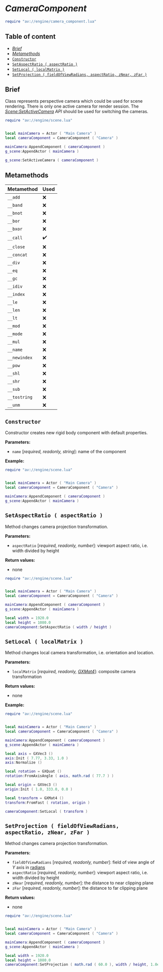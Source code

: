 # _CameraComponent_

```lua
require "av://engine/camera_component.lua"
```

## Table of content

- [_Brief_](#brief)
- [_Metamethods_](#metamethods)
- [`Constructor`](#constructor)
- [`SetAspectRatio ( aspectRatio )`](#method-set-aspect-ratio)
- [`SetLocal ( localMatrix )`](#method-set-local)
- [`SetProjection ( fieldOfViewRadians, aspectRatio, zNear, zFar )`](#method-set-projection)

## <a id="brief">Brief</a>

Class represents perspective camera which could be used for scene rendering. There is only one active camera for render session. The [_Scene:SetActiveCamera_](./scene.md#method-set-active-camera) _API_ should be used for switching the cameras.

```lua
require "av://engine/scene.lua"


local mainCamera = Actor ( "Main Camera" )
local cameraComponent = CameraComponent ( "Camera" )

mainCamera:AppendComponent ( cameraComponent )
g_scene:AppendActor ( mainCamera )

g_scene:SetActiveCamera ( cameraComponent )
```

## <a id="metamethods">Metamethods</a>

Metamethod | Used
--- | ---
`__add` | ❌
`__band` | ❌
`__bnot` | ❌
`__bor` | ❌
`__bxor` | ❌
`__call` | ✔️
`__close` | ❌
`__concat` | ❌
`__div` | ❌
`__eq` | ❌
`__gc` | ❌
`__idiv` | ❌
`__index` | ❌
`__le` | ❌
`__len` | ❌
`__lt` | ❌
`__mod` | ❌
`__mode` | ❌
`__mul` | ❌
`__name` | ❌
`__newindex` | ❌
`__pow` | ❌
`__shl` | ❌
`__shr` | ❌
`__sub` | ❌
`__tostring` | ❌
`__unm` | ❌

## <a id="constructor">`Constructor`</a>

Constructor creates new rigid body component with default properties.

**Parameters:**

- `name` [_required, readonly, string_]: name of the component

**Example:**

```lua
require "av://engine/scene.lua"


local mainCamera = Actor ( "Main Camera" )
local cameraComponent = CameraComponent ( "Camera" )

mainCamera:AppendComponent ( cameraComponent )
g_scene:AppendActor ( mainCamera )
```

## <a id="method-set-aspect-ratio">`SetAspectRatio ( aspectRatio )`</a>

Method changes camera projection transformation.

**Parameters:**

- `aspectRatio` [_required, readonly, number_]: viewport aspect ratio, i.e. width divided by height

**Return values:**

- none

```lua
require "av://engine/scene.lua"


local mainCamera = Actor ( "Main Camera" )
local cameraComponent = CameraComponent ( "Camera" )

mainCamera:AppendComponent ( cameraComponent )
g_scene:AppendActor ( mainCamera )

local width = 1920.0
local height = 1080.0
cameraComponent:SetAspectRatio ( width / height )
```

## <a id="method-set-local">`SetLocal ( localMatrix )`</a>

Method changes local camera transformation, i.e. orientation and location.

**Parameters:**

- `localMatrix` [_required, readonly, [_GXMat4_](./gx-mat4.md)_]: composite camera transformation

**Return values:**

- none

**Example:**

```lua
require "av://engine/scene.lua"


local mainCamera = Actor ( "Main Camera" )
local cameraComponent = CameraComponent ( "Camera" )

mainCamera:AppendComponent ( cameraComponent )
g_scene:AppendActor ( mainCamera )

local axis = GXVec3 ()
axis:Init ( 7.77, 3.33, 1.0 )
axis:Normalize ()

local rotation = GXQuat ()
rotation:FromAxisAngle ( axis, math.rad ( 77.7 ) )

local origin = GXVec3 ()
origin:Init ( 1.0, 333.0, 0.0 )

local transform = GXMat4 ()
transform:FromFast ( rotation, origin )

cameraComponent:SetLocal ( transform )
```

## <a id="method-set-projection">`SetProjection ( fieldOfViewRadians, aspectRatio, zNear, zFar )`</a>

Method changes camera projection transformation.

**Parameters:**

- `fieldOfViewRadians` [_required, readonly, number_]: field of view angle of _Y_ axis in [radians](https://en.wikipedia.org/wiki/Radian)
- `aspectRatio` [_required, readonly, number_]: viewport aspect ratio, i.e. width divided by height
- `zNear` [_required, readonly, number_]: the distance to near clipping plane
- `zFar` [_required, readonly, number_]: the distance to far clipping plane

**Return values:**

- none

```lua
require "av://engine/scene.lua"


local mainCamera = Actor ( "Main Camera" )
local cameraComponent = CameraComponent ( "Camera" )

mainCamera:AppendComponent ( cameraComponent )
g_scene:AppendActor ( mainCamera )

local width = 1920.0
local height = 1080.0
cameraComponent:SetProjection ( math.rad ( 60.0 ), width / height, 1.0e-1, 1.0e+4 )
```
